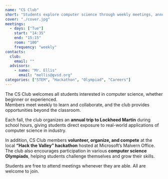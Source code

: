 ```yaml
---
name: "CS Club"
short: "Students explore computer science through weekly meetings, annual visits to Lockheed Martin, and participation in hackathons and Olympiads."
cover: "./cover.jpg"
meetings:
  - days: ["Tue"]
    start: "14:35"
    end: "15:15"
    room: "100"
    frequency: "weekly"
contacts:
  club:
    email: ""
  advisors:
    - name: "Mr. Ellis"
      email: "mellis@gvsd.org"
categories: ["STEM", "Hackathon", "Olympiad", "Careers"]
---
```


The CS Club welcomes all students interested in computer science, whether beginner or experienced.  
Members meet weekly to learn and collaborate, and the club provides opportunities beyond the classroom.  

Each fall, the club organizes an **annual trip to Lockheed Martin** during school hours, giving students direct exposure to real-world applications of computer science in industry.  

In addition, CS Club members **volunteer, organize, and compete** at the local **“Hack the Valley” hackathon** hosted at Microsoft’s Malvern Office. The club also encourages participation in various **computer science Olympiads**, helping students challenge themselves and grow their skills.  

Students are free to attend meetings whenever they are able. All are welcome to join.
